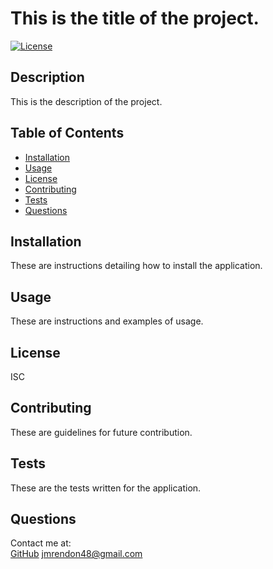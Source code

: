 
# This is the title of the project.
[![License](https://img.shields.io/badge/License-ISC-blue.svg)](https://opensource.org/licenses/ISC)

## Description

This is the description of the project.

## Table of Contents

* [Installation](#installation)
* [Usage](#usage)
* [License](#license)
* [Contributing](#contributing)
* [Tests](#tests)
* [Questions](#questions)

## Installation

These are instructions detailing how to install the application.

## Usage

These are instructions and examples of usage.

## License

ISC

## Contributing

These are guidelines for future contribution.

## Tests

These are the tests written for the application.

## Questions

Contact me at: <br/>
[GitHub](https://github.com/jmrendon48)
<jmrendon48@gmail.com>
